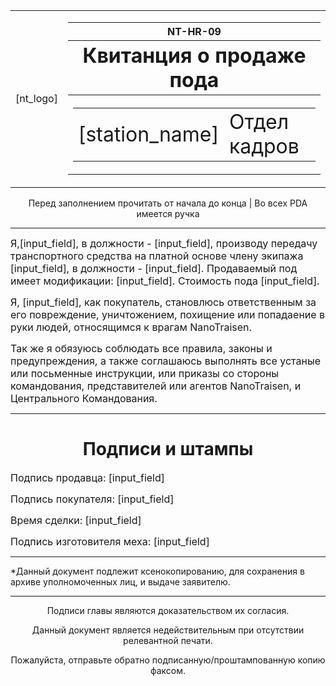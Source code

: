 <table>
<td>[nt_logo]</td>
<td><table>
<tr><th>NT-HR-09</th></tr>
<tr><th><font size="6">Квитанция о продаже пода</font></th></tr>
<tr><th><table><td><font size="6">[station_name]</font></td>
<td><font size="6">Отдел кадров</font></td></table></th></tr></table></td></table>
<p><center>Перед заполнением прочитать от начала до конца | Во всех PDA имеется ручка</center></p>
<hr></hr>
<p><font size="3">Я,[input_field], в должности - [input_field], производу передачу транспортного средства на платной основе члену экипажа [input_field], в должности - [input_field]. Продаваемый под имеет модификации: [input_field]. Стоимость пода [input_field].</font></p>
<p><font size="3">Я, [input_field], как покупатель, становлюсь ответственным за его повреждение, уничтожением, похищение или попадаение в руки людей, относящимся к врагам NanoTraisen.</font></p>
<p><font size="3">Так же я обязуюсь соблюдать все правила, законы и предупреждения, а также соглашаюсь выполнять все устаные или посьменные инструкции, или приказы со стороны командования, представителей или агентов NanoTraisen, и Центрального Командования.</font></p>
<hr></hr>
<h1><center>Подписи и штампы</center></h1>
<p><font size="3">Подпись продавца: [input_field]</font></p>
<p><font size="3">Подпись покупателя: [input_field]</font></p>
<p><font size="3">Время сделки: [input_field]</font></p>
<p><font size="3">Подпись изготовителя меха: [input_field]</font></p>
<hr></hr>
<p>*Данный документ подлежит ксенокопированию, для сохранения в архиве уполномоченных лиц, и выдаче заявителю.</p>
<hr></hr>
<center>
<p>Подписи главы являются доказательством их согласия.</p>
<p>Данный документ является недействительным при отсутствии релевантной печати.</p>
<p>Пожалуйста, отправьте обратно подписанную/проштампованную копию факсом.</p>
</center>
</body>
